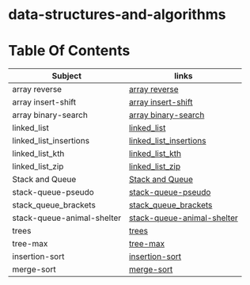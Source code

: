 # data-structures-and-algorithms

# Table Of Contents

| Subject     | links |
| ----------- | ----------- |
| array reverse | [array reverse](https://github.com/mrobeidat/data-structures-and-algorithms-401/blob/array-reverse/README.md) |
| array insert-shift | [array insert-shift](https://github.com/mrobeidat/data-structures-and-algorithms-401/blob/array-insert-shift/README.md) |
| array binary-search | [ array binary-search ](https://github.com/mrobeidat/data-structures-and-algorithms-401/blob/array-binary-search/README.md) |
| linked_list | [linked_list](https://github.com/mrobeidat/data-structures-and-algorithms-401/blob/linked-list/README.md) |
| linked_list_insertions | [linked_list_insertions](https://github.com/mrobeidat/data-structures-and-algorithms-401/tree/linked-list-insertions) |
| linked_list_kth | [linked_list_kth](https://github.com/mrobeidat/data-structures-and-algorithms-401/tree/linked-list-kth) |
| linked_list_zip | [linked_list_zip](https://github.com/mrobeidat/data-structures-and-algorithms-401/blob/linked-list-zip/README.md) |
| Stack and Queue | [Stack and Queue](https://github.com/mrobeidat/data-structures-and-algorithms-401/tree/stack-and-queue) |
| stack-queue-pseudo | [stack-queue-pseudo](https://github.com/mrobeidat/data-structures-and-algorithms-401/tree/stack-queue-pseudo) |
| stack_queue_brackets | [stack_queue_brackets](https://github.com/mrobeidat/data-structures-and-algorithms-401/blob/stack-queue-brackets/stack-and-queue/stack/README.md) |
| stack-queue-animal-shelter | [stack-queue-animal-shelter](https://github.com/mrobeidat/data-structures-and-algorithms-401/blob/stack-queue-animal-shelter/stack-and-queue/stack/README.md) |
| trees | [trees](https://github.com/mrobeidat/data-structures-and-algorithms-401/blob/trees/stack-and-queue/stack/README.md) |
| tree-max | [tree-max](https://github.com/mrobeidat/data-structures-and-algorithms-401/blob/trees-max/trees/README.md) |
| insertion-sort | [insertion-sort](https://github.com/mrobeidat/data-structures-and-algorithms-401/blob/insertion_sortt/README.md) |
| merge-sort | [merge-sort](https://github.com/mrobeidat/data-structures-and-algorithms-401/blob/merge_-sort/merge_sort/README.md) |

